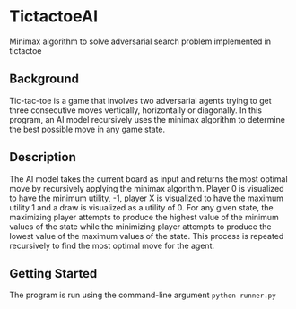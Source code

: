 # TictactoeAI
Minimax algorithm to solve adversarial search problem implemented in tictactoe

## Background
Tic-tac-toe is a game that involves two adversarial agents trying to get three consecutive moves vertically, horizontally or diagonally. In this program, an AI model recursively uses the minimax algorithm to determine the best possible move in any game state.

## Description
The AI model takes the current board as input and returns the most optimal move by recursively applying the minimax algorithm. Player 0 is visualized to have the minimum utility, -1, player X is visualized to have the maximum utility 1 and a draw is visualized as a utility of 0. For any given state, the maximizing player attempts to produce the highest value of the minimum values of the state while the minimizing player attempts to produce the lowest value of the maximum values of the state. This process is repeated recursively to find the most optimal move for the agent.

## Getting Started
The program is run using the command-line argument `python runner.py`
